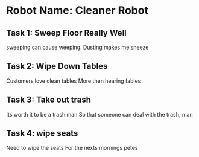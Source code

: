 # Robot Name: Cleaner Robot

## Task 1: Sweep Floor Really Well
sweeping can cause weeping. 
Dusting makes me sneeze

## Task 2: Wipe Down Tables
Customers love clean tables
More then hearing fables

## Task 3: Take out trash
Its worth it to be a trash man
So that someone can deal with the trash, man

## Task 4: wipe seats
Need to wipe the seats
For the nexts mornings petes
